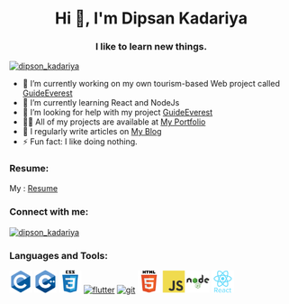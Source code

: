 <!DOCTYPE html>
<html lang="en">
<head>
  <meta charset="UTF-8">
  <meta name="viewport" content="width=device-width, initial-scale=1.0">
  <title>Dipsan Kadariya</title>
</head>
<body>

  <h1 align="center">Hi 👋, I'm Dipsan Kadariya</h1>
  <h3 align="center">I like to learn new things.</h3>

  <p align="left"> <a href="https://twitter.com/dipson_kadariya" target="blank"><img src="https://img.shields.io/twitter/follow/dipson_kadariya?logo=twitter&style=for-the-badge" alt="dipson_kadariya" /></a> </p>
    

  <ul>
    <li>🔭 I’m currently working on my own tourism-based Web project called <a href="https://github.com/dipsankadariya/GuideEverest">GuideEverest</a></li>
    <li>🌱 I’m currently learning React and NodeJs</li>
    <li>🤝 I’m looking for help with my project <a href="https://github.com/dipsankadariya/GuideEverest">GuideEverest</a></li>
    <li>👨‍💻 All of my projects are available at <a href="https://dipsanportfolio-dipsankadariyas-projects.vercel.app/">My Portfolio</a></li>
    <li>📝 I regularly write articles on <a href="https://dipsankadariya99.blogspot.com/">My Blog</a></li>
    <li>⚡ Fun fact: I like doing nothing.</li>
  </ul>
   <h3 align="left">Resume:</h3>
  <p align="left">
      My : <a href="https://resume-seven-lime.vercel.app/">Resume</a>
  </p>

  <h3 align="left">Connect with me:</h3>
  <p align="left">
    <a href="https://twitter.com/dipson_kadariya" target="blank"><img align="center" src="https://raw.githubusercontent.com/rahuldkjain/github-profile-readme-generator/master/src/images/icons/Social/twitter.svg" alt="dipson_kadariya" height="30" width="40" /></a>
  </p>

  <h3 align="left">Languages and Tools:</h3>
  <p align="left">
    <a href="https://www.cprogramming.com/" target="_blank" rel="noreferrer"><img src="https://raw.githubusercontent.com/devicons/devicon/master/icons/c/c-original.svg" alt="c" width="40" height="40"/></a>
    <a href="https://www.w3schools.com/cpp/" target="_blank" rel="noreferrer"><img src="https://raw.githubusercontent.com/devicons/devicon/master/icons/cplusplus/cplusplus-original.svg" alt="cplusplus" width="40" height="40"/></a>
    <a href="https://www.w3schools.com/css/" target="_blank" rel="noreferrer"><img src="https://raw.githubusercontent.com/devicons/devicon/master/icons/css3/css3-original-wordmark.svg" alt="css3" width="40" height="40"/></a>
    <a href="https://flutter.dev" target="_blank" rel="noreferrer"><img src="https://www.vectorlogo.zone/logos/flutterio/flutterio-icon.svg" alt="flutter" width="40" height="40"/></a>
    <a href="https://git-scm.com/" target="_blank" rel="noreferrer"><img src="https://www.vectorlogo.zone/logos/git-scm/git-scm-icon.svg" alt="git" width="40" height="40"/></a>
    <a href="https://www.w3.org/html/" target="_blank" rel="noreferrer"><img src="https://raw.githubusercontent.com/devicons/devicon/master/icons/html5/html5-original-wordmark.svg" alt="html5" width="40" height="40"/></a>
    <a href="https://developer.mozilla.org/en-US/docs/Web/JavaScript" target="_blank" rel="noreferrer"><img src="https://raw.githubusercontent.com/devicons/devicon/master/icons/javascript/javascript-original.svg" alt="javascript" width="40" height="40"/></a>
    <a href="https://nodejs.org" target="_blank" rel="noreferrer"><img src="https://raw.githubusercontent.com/devicons/devicon/master/icons/nodejs/nodejs-original-wordmark.svg" alt="nodejs" width="40" height="40"/></a>
    <a href="https://reactjs.org/" target="_blank" rel="noreferrer"><img src="https://raw.githubusercontent.com/devicons/devicon/master/icons/react/react-original-wordmark.svg" alt="react" width="40" height="40"/></a>
    <!-- Add other language and tool icons here -->
  </p>

 

</body>
</html>
